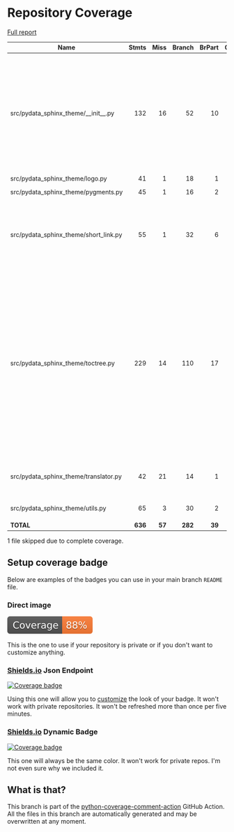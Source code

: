# Repository Coverage

[Full report](https://htmlpreview.github.io/?https://github.com/peytondmurray/pydata-sphinx-theme/blob/python-coverage-comment-action-data/htmlcov/index.html)

| Name                                      |    Stmts |     Miss |   Branch |   BrPart |   Cover |   Missing |
|------------------------------------------ | -------: | -------: | -------: | -------: | ------: | --------: |
| src/pydata\_sphinx\_theme/\_\_init\_\_.py |      132 |       16 |       52 |       10 |     85% |44, 50->54, 70-71, 77-78, 131, 146, 163, 166, 203->214, 205->214, 215-224, 274-275 |
| src/pydata\_sphinx\_theme/logo.py         |       41 |        1 |       18 |        1 |     97% |        76 |
| src/pydata\_sphinx\_theme/pygments.py     |       45 |        1 |       16 |        2 |     95% |75, 87->92 |
| src/pydata\_sphinx\_theme/short\_link.py  |       55 |        1 |       32 |        6 |     92% |52->47, 91->93, 96->123, 99->123, 112, 115->123 |
| src/pydata\_sphinx\_theme/toctree.py      |      229 |       14 |      110 |       17 |     91% |48, 98-101, 105->exit, 141, 221-222, 349, 356, 376->374, 379, 381->415, 398->402, 443->441, 464, 475, 511, 618, 637->625, 644 |
| src/pydata\_sphinx\_theme/translator.py   |       42 |       21 |       14 |        1 |     43% |42-65, 72-73, 89-91, 103-116 |
| src/pydata\_sphinx\_theme/utils.py        |       65 |        3 |       30 |        2 |     93% |25-28, 74->exit |
|                                 **TOTAL** |  **636** |   **57** |  **282** |   **39** | **88%** |           |

1 file skipped due to complete coverage.


## Setup coverage badge

Below are examples of the badges you can use in your main branch `README` file.

### Direct image

[![Coverage badge](https://raw.githubusercontent.com/peytondmurray/pydata-sphinx-theme/python-coverage-comment-action-data/badge.svg)](https://htmlpreview.github.io/?https://github.com/peytondmurray/pydata-sphinx-theme/blob/python-coverage-comment-action-data/htmlcov/index.html)

This is the one to use if your repository is private or if you don't want to customize anything.

### [Shields.io](https://shields.io) Json Endpoint

[![Coverage badge](https://img.shields.io/endpoint?url=https://raw.githubusercontent.com/peytondmurray/pydata-sphinx-theme/python-coverage-comment-action-data/endpoint.json)](https://htmlpreview.github.io/?https://github.com/peytondmurray/pydata-sphinx-theme/blob/python-coverage-comment-action-data/htmlcov/index.html)

Using this one will allow you to [customize](https://shields.io/endpoint) the look of your badge.
It won't work with private repositories. It won't be refreshed more than once per five minutes.

### [Shields.io](https://shields.io) Dynamic Badge

[![Coverage badge](https://img.shields.io/badge/dynamic/json?color=brightgreen&label=coverage&query=%24.message&url=https%3A%2F%2Fraw.githubusercontent.com%2Fpeytondmurray%2Fpydata-sphinx-theme%2Fpython-coverage-comment-action-data%2Fendpoint.json)](https://htmlpreview.github.io/?https://github.com/peytondmurray/pydata-sphinx-theme/blob/python-coverage-comment-action-data/htmlcov/index.html)

This one will always be the same color. It won't work for private repos. I'm not even sure why we included it.

## What is that?

This branch is part of the
[python-coverage-comment-action](https://github.com/marketplace/actions/python-coverage-comment)
GitHub Action. All the files in this branch are automatically generated and may be
overwritten at any moment.